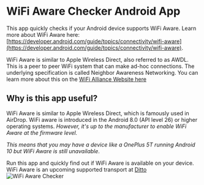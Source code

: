 # WiFi Aware Checker Android App

This app quickly checks if your Android device supports WiFi Aware. Learn more about WiFi Aware here:
[https://developer.android.com/guide/topics/connectivity/wifi-aware](https://developer.android.com/guide/topics/connectivity/wifi-aware).

WiFi Aware is similar to Apple Wireless Direct, also referred to as AWDL. This is a peer to peer WiFi system that can make ad-hoc connections. The underlying specification is called Neighbor Awareness Networking. You can learn more about this on the [WiFi Alliance Website here](https://www.wi-fi.org/discover-wi-fi/wi-fi-aware)

## Why is this app useful?

WiFi Aware is similar to Apple Wireless Direct, which is famously used in AirDrop. WiFi aware is introduced in the Android 8.0 (API level 26) or higher operating systems. _However, it's up to the manufacturer to enable WiFi Aware at the firmware level._

_This means that you may have a device like a OnePlus 5T running Android 10 but WiFi Aware is still unavailable_.

Run this app and quickly find out if WiFi Aware is available on your device. 
WiFi Aware is an upcoming supported transport at [Ditto](https://www.ditto.live)
![WiFi Aware Checker](https://media.giphy.com/media/kfXxeX3zidS1yzKVgC/giphy.gif)